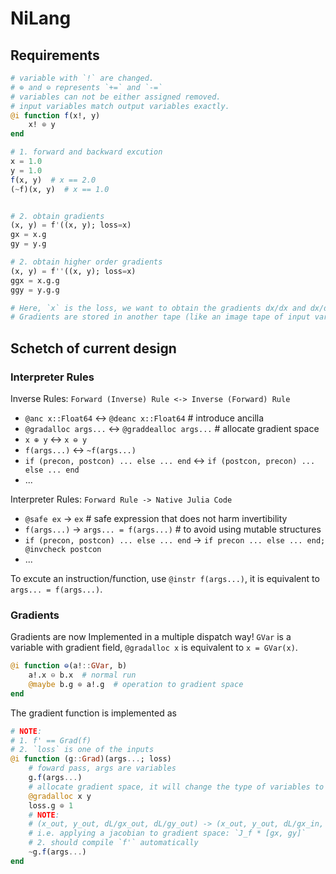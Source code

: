 # NiLang

## Requirements
```julia
# variable with `!` are changed.
# ⊕ and ⊖ represents `+=` and `-=`
# variables can not be either assigned removed.
# input variables match output variables exactly.
@i function f(x!, y)
    x! ⊕ y
end

# 1. forward and backward excution
x = 1.0
y = 1.0
f(x, y)  # x == 2.0
(~f)(x, y)  # x == 1.0


# 2. obtain gradients
(x, y) = f'((x, y); loss=x)
gx = x.g
gy = y.g

# 2. obtain higher order gradients
(x, y) = f''((x, y); loss=x)
ggx = x.g.g
ggy = y.g.g

# Here, `x` is the loss, we want to obtain the gradients dx/dx and dx/dy.
# Gradients are stored in another tape (like an image tape of input variables).
```

## Schetch of current design
### Interpreter Rules

Inverse Rules: `Forward (Inverse) Rule <-> Inverse (Forward) Rule`
* `@anc x::Float64` <-> `@deanc x::Float64`  # introduce ancilla
* `@gradalloc args...` <-> `@graddealloc args...`  # allocate gradient space
* `x ⊕ y` <-> `x ⊖ y`
* `f(args...)` <-> `~f(args...)`
* `if (precon, postcon) ... else ... end` <-> `if (postcon, precon) ... else ... end`
* ...

Interpreter Rules: `Forward Rule -> Native Julia Code`
* `@safe ex` -> `ex`  # safe expression that does not harm invertibility
* `f(args...)` -> `args... = f(args...)`  # to avoid using mutable structures
* `if (precon, postcon) ... else ... end` -> `if precon ... else ... end; @invcheck postcon`
* ...

To excute an instruction/function, use `@instr f(args...)`, it is equivalent to `args... = f(args...)`.

### Gradients
Gradients are now Implemented in a multiple dispatch way!
`GVar` is a variable with gradient field, `@gradalloc x` is equivalent to `x = GVar(x)`.
```julia
@i function ⊖(a!::GVar, b)
    a!.x ⊖ b.x  # normal run
    @maybe b.g ⊕ a!.g  # operation to gradient space
end
```

The gradient function is implemented as
```julia
# NOTE:
# 1. f' == Grad(f)
# 2. `loss` is one of the inputs
@i function (g::Grad)(args...; loss)
    # foward pass, args are variables
    g.f(args...)
    # allocate gradient space, it will change the type of variables to `Grad`!
    @gradalloc x y
    loss.g ⊕ 1
    # NOTE:
    # (x_out, y_out, dL/gx_out, dL/gy_out) -> (x_out, y_out, dL/gx_in, dL/gx_in)
    # i.e. applying a jacobian to gradient space: `J_f * [gx, gy]`
    # 2. should compile `f'` automatically
    ~g.f(args...)
end
```

